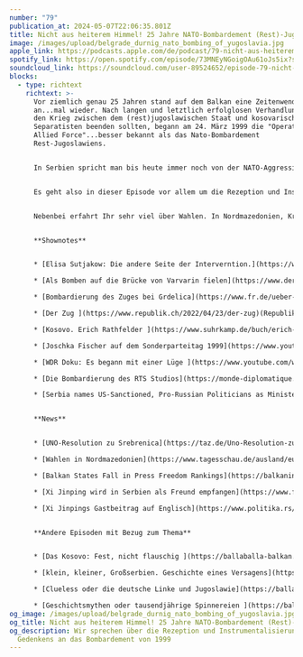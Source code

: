 ```yaml
---
number: "79"
publication_at: 2024-05-07T22:06:35.801Z
title: Nicht aus heiterem Himmel! 25 Jahre NATO-Bombardement (Rest)-Jugoslawiens
image: /images/upload/belgrade_durnig_nato_bombing_of_yugoslavia.jpg
apple_link: https://podcasts.apple.com/de/podcast/79-nicht-aus-heiterem-himmel-25-jahre-nato-bombardement/id1170436903?i=1000654855397
spotify_link: https://open.spotify.com/episode/73MNEyNGoigOAu61oJs5ix?si=ff1f3c097cd64924
soundcloud_link: https://soundcloud.com/user-89524652/episode-79-nicht-aus-heiterem-himmel-25-jahre-nato-bombardement-rest-jugoslawiens
blocks:
  - type: richtext
    richtext: >-
      Vor ziemlich genau 25 Jahren stand auf dem Balkan eine Zeitenwende
      an...mal wieder. Nach langen und letztlich erfolglosen Verhandlungen, die
      den Krieg zwischen dem (rest)jugoslawischen Staat und kosovarischen
      Separatisten beenden sollten, begann am 24. März 1999 die "Operation
      Allied Force"...besser bekannt als das Nato-Bombardement
      Rest-Jugoslawiens.


      In Serbien spricht man bis heute immer noch von der NATO-Aggression. Als ob der 78 Tage währende Militäreinsatz keine Vorgeschichte gehabt hätte. Und in den letzten Jahren wird wieder verstärkt ein - freundlich gesagt - starkt verkürztes Opfer-Narrativ gepflegt, das leider auch in Teilen der westlichen Öffentlichkeit immer noch verfängt.


      Es geht also in dieser Episode vor allem um die Rezeption und Instrumentalisierung des Gedenkens an das Bombardement von 1999. Darüber und über einige andere Aspekte unterhalten sich Krsto und Danijel mit der Historikerin Elisa Satjukow, die ihre Dissertation zu dem Thema geschrieben hat.


      Nebenbei erfahrt Ihr sehr viel über Wahlen. In Nordmazedonien, Kroatien und Serbien. Und ein bisschen was über die neuesten Entwicklungen in Sachen Pressefreiheit auf dem Balkan.


      **S﻿hownotes**


      * [E﻿lisa Sutjakow: Die andere Seite der Interverntion.](https://www.transcript-verlag.de/978-3-8376-4939-0/die-andere-seite-der-intervention/?number=978-3-8394-4939-4) Eine serbische Erfahrungsgeschichte der NATO-Bombardierung 1999 (transcript) 

      * [Als Bomben auf die Brücke von Varvarin fielen](https://www.derstandard.at/story/2000038314165/die-bruecke-von-varvarin) (der Standard) 

      * [B﻿ombardierung des Zuges bei Grdelica](https://www.fr.de/ueber-uns/ja-video-laeuft-wesentlich-schneller-11708529.html) (Frankfurter Rundschau)

      * [D﻿er Zug ](https://www.republik.ch/2022/04/23/der-zug)(Republik) 

      * [K﻿osovo. Erich Rathfelder ](https://www.suhrkamp.de/buch/erich-rathfelder-kosovo-t-9783518125748)(Buch bei Suhrkamp) 

      * [J﻿oschka Fischer auf dem Sonderparteitag 1999](https://www.youtube.com/watch?v=7jsKCOTM4Ms) (Youtube) 

      * [W﻿DR Doku: Es begann mit einer Lüge ](https://www.youtube.com/watch?v=9jZecyCuz3E)(Youtube) 

      * [D﻿ie Bombardierung des RTS Studios](https://monde-diplomatique.de/artikel/!1223025) (Le Monde Diplomatique) 

      * [S﻿erbia names US-Sanctioned, Pro-Russian Politicians as Ministers](https://balkaninsight.com/2024/04/30/serbia-names-us-sanctioned-pro-russian-politicians-as-ministers/) (Balkan Insight) 


      **N﻿ews** 


      * [U﻿NO-Resolution zu Srebrenica](https://taz.de/Uno-Resolution-zum-Srebrenica-Massaker/!6005560/) (taz)

      * [W﻿ahlen in Nordmazedonien](https://www.tagesschau.de/ausland/europa/wahl-nordmazedonien-102.html) (der Standard) 

      * [B﻿alkan States Fall in Press Freedom Rankings](https://balkaninsight.com/2024/05/03/balkan-states-fall-in-press-freedom-rankings/) (Balkan Insight) 

      * [X﻿i Jinping wird in Serbien als Freund empfangen](https://www.faz.net/aktuell/politik/ausland/xi-jinping-wird-in-serbien-als-freund-empfangen-19704370.html) (FAZ) 

      * [X﻿i Jinpings Gastbeitrag auf Englisch](https://www.politika.rs/scc/clanak/612985/May-the-Light-of-Our-Ironclad-Friendship-Shine-on-the-Path-of-China-Serbia-Cooperation) (Politika) 


      **A﻿ndere Episoden mit Bezug zum Thema** 


      * [D﻿as Kosovo: Fest, nicht flauschig ](https://ballaballa-balkan.de/episode/das-kosovo-fest-nicht-flauschig)﻿

      * [k﻿lein, kleiner, Großserbien. Geschichte eines Versagens](https://ballaballa-balkan.de/episode/klein,-kleiner,-grossserbien-geschichte-eines-versagens)

      * [C﻿lueless oder die deutsche Linke und Jugoslawie](https://ballaballa-balkan.de/episode/clueless-oder-die-deutsche-linke-und-jugoslawien)n 

      * [G﻿eschichtsmythen oder tausendjährige Spinnereien ](https://ballaballa-balkan.de/episode/geschichtsmythen-oder-tausendjaehrige-spinnereien)
og_image: /images/upload/belgrade_durnig_nato_bombing_of_yugoslavia.jpg
og_title: Nicht aus heiterem Himmel! 25 Jahre NATO-Bombardement (Rest)-Jugoslawiens
og_description: Wir sprechen über die Rezeption und Instrumentalisierung des
  Gedenkens an das Bombardement von 1999
---
```

